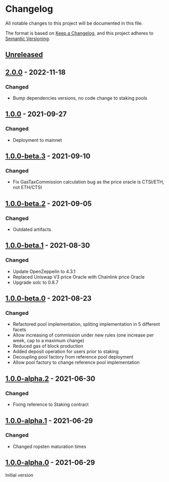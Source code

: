 # Changelog

All notable changes to this project will be documented in this file.

The format is based on [Keep a Changelog](https://keepachangelog.com/en/1.0.0/),
and this project adheres to [Semantic Versioning](https://semver.org/spec/v2.0.0.html).

## [Unreleased]

## [2.0.0] - 2022-11-18

### Changed

-   Bump dependencies versions, no code change to staking pools

## [1.0.0] - 2021-09-27

### Changed

-   Deployment to mainnet

## [1.0.0-beta.3] - 2021-09-10

### Changed

-   Fix GasTaxCommission calculation bug as the price oracle is CTSI/ETH, not ETH/CTSI

## [1.0.0-beta.2] - 2021-09-05

### Changed

-   Outdated artifacts

## [1.0.0-beta.1] - 2021-08-30

### Changed

-   Update OpenZeppelin to 4.3.1
-   Replaced Uniswap V3 price Oracle with Chainlink price Oracle
-   Upgrade solc to 0.8.7

## [1.0.0-beta.0] - 2021-08-23

### Changed

-   Refactored pool implementation, spliting implementation in 5 different facets
-   Allow increasing of commission under new rules (one increase per week, cap to a maximum change)
-   Reduced gas of block production
-   Added deposit operation for users prior to staking
-   Decoupling pool factory from reference pool deployment
-   Allow pool factory to change reference pool implementation

## [1.0.0-alpha.2] - 2021-06-30

### Changed

-   Fixing reference to Staking contract

## [1.0.0-alpha.1] - 2021-06-29

### Changed

-   Changed ropsten maturation times

## [1.0.0-alpha.0] - 2021-06-29

Initial version

[unreleased]: https://github.com/cartesi/pos-dlib/compare/v2.0.0...HEAD
[2.0.0]: https://github.com/cartesi/pos-dlib/compare/v1.0.0...v2.0.0
[1.0.0]: https://github.com/cartesi/pos-dlib/compare/v1.0.0-beta.3...v1.0.0
[1.0.0-beta.3]: https://github.com/cartesi/pos-dlib/compare/v1.0.0-beta.2...v1.0.0-beta.3
[1.0.0-beta.2]: https://github.com/cartesi/pos-dlib/compare/v1.0.0-beta.1...v1.0.0-beta.2
[1.0.0-beta.1]: https://github.com/cartesi/pos-dlib/compare/v1.0.0-beta.0...v1.0.0-beta.1
[1.0.0-beta.0]: https://github.com/cartesi/pos-dlib/compare/v1.0.0-alpha.2...v1.0.0-beta.0
[1.0.0-alpha.2]: https://github.com/cartesi/pos-dlib/compare/v1.0.0-alpha.1...v1.0.0-alpha.2
[1.0.0-alpha.1]: https://github.com/cartesi/pos-dlib/compare/v1.0.0-alpha.0...v1.0.0-alpha.1
[1.0.0-alpha.0]: https://github.com/cartesi/pos-dlib/releases/tag/v1.0.0-alpha.0
